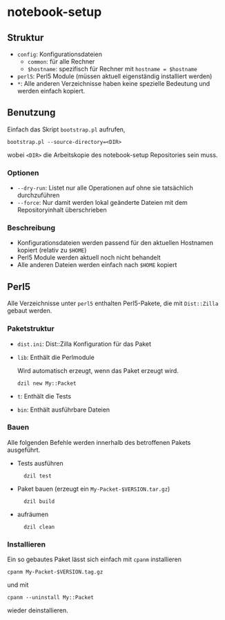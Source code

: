 notebook-setup
==============

## Struktur ##

-   `config`: Konfigurationsdateien
    - `common`: für alle Rechner
    - `$hostname`: spezifisch für Rechner mit `hostname = $hostname`
-   `perl5`: Perl5 Module (müssen aktuell eigenständig installiert werden)
-   `*`: Alle anderen Verzeichnisse haben keine spezielle Bedeutung und werden einfach kopiert.

## Benutzung ##

Einfach das Skript `bootstrap.pl` aufrufen,

    bootstrap.pl --source-directory=<DIR>

wobei `<DIR>` die Arbeitskopie des notebook-setup Repositories sein muss.

### Optionen ###

- `--dry-run`: Listet nur alle Operationen auf ohne sie tatsächlich durchzuführen
- `--force`: Nur damit werden lokal geänderte Dateien mit dem Repositoryinhalt überschrieben

### Beschreibung ###

- Konfigurationsdateien werden passend für den aktuellen Hostnamen kopiert (relativ zu `$HOME`)
- Perl5 Module werden aktuell noch nicht behandelt
- Alle anderen Dateien werden einfach nach `$HOME` kopiert


## Perl5 ##

Alle Verzeichnisse unter `perl5` enthalten Perl5-Pakete, die mit `Dist::Zilla` gebaut werden.

### Paketstruktur ###

-   `dist.ini`: Dist::Zilla Konfiguration für das Paket
-   `lib`: Enthält die Perlmodule

    Wird automatisch erzeugt, wenn das Paket erzeugt wird.

        dzil new My::Packet

-   `t`: Enthält die Tests
-   `bin`: Enthält ausführbare Dateien

### Bauen ###

Alle folgenden Befehle werden innerhalb des betroffenen Pakets ausgeführt.

- Tests ausführen

        dzil test

- Paket bauen (erzeugt ein `My-Packet-$VERSION.tar.gz`)

        dzil build

- aufräumen

        dzil clean

### Installieren ###

Ein so gebautes Paket lässt sich einfach mit `cpanm` installieren

    cpanm My-Packet-$VERSION.tag.gz

und mit

    cpanm --uninstall My::Packet

wieder deinstallieren.
